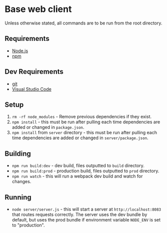# Base web client

Unless otherwise stated, all commands are to be run from the root directory.

## Requirements

- [Node.js](https://nodejs.org/)
- [npm](https://www.npmjs.com/)

## Dev Requirements

- [git](https://git-scm.com/)
- [Visual Studio Code](https://code.visualstudio.com/)

## Setup

1. `rm -rf node_modules` - Remove previous dependencies if they exist.
2. `npm install` - this must be run after pulling each time dependencies are added or changed in `package.json`.
3. `npm install` from `server` directory - this must be run after pulling each time dependencies are added or changed in `server/package.json`.

## Building

- `npm run build:dev` - dev build, files outputted to `build` directory.
- `npm run build:prod` - production build, files outputted to `prod` directory.
- `npm run watch` - this will run a webpack dev build and watch for changes.

## Running

- `node server/server.js` - this will start a server at `http://localhost:8083` that routes requests correctly. The server uses the dev bundle by default, but uses the prod bundle if environment variable `NODE_ENV` is set to "production".
